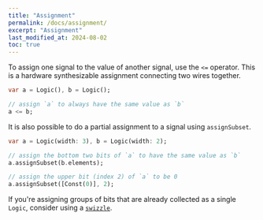 ```yaml
---
title: "Assignment"
permalink: /docs/assignment/
excerpt: "Assignment"
last_modified_at: 2024-08-02
toc: true
---
```


To assign one signal to the value of another signal, use the `<=` operator.  This is a hardware synthesizable assignment connecting two wires together.

```dart
var a = Logic(), b = Logic();

// assign `a` to always have the same value as `b`
a <= b;
```

It is also possible to do a partial assignment to a signal using `assignSubset`.

```dart
var a = Logic(width: 3), b = Logic(width: 2);

// assign the bottom two bits of `a` to have the same value as `b`
a.assignSubset(b.elements);

// assign the upper bit (index 2) of `a` to be 0
a.assignSubset([Const(0)], 2);
```

If you're assigning groups of bits that are already collected as a single `Logic`, consider using a [`swizzle`](https://intel.github.io/rohd-website/docs/bus-range-swizzling/).
